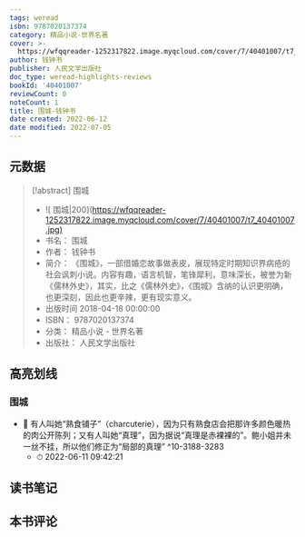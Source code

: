 ```yaml
---
tags: weread
isbn: 9787020137374
category: 精品小说-世界名著
cover: >-
  https://wfqqreader-1252317822.image.myqcloud.com/cover/7/40401007/t7_40401007.jpg
author: 钱钟书
publisher: 人民文学出版社
doc_type: weread-highlights-reviews
bookId: '40401007'
reviewCount: 0
noteCount: 1
title: 围城-钱钟书
date created: 2022-06-12
date modified: 2022-07-05
---
```


## 元数据

> [!abstract] 围城
> - ![ 围城|200](<https://wfqqreader-1252317822.image.myqcloud.com/cover/7/40401007/t7_40401007.jpg)>
> - 书名： 围城
> - 作者： 钱钟书
> - 简介： 《围城》，一部借婚恋故事做表皮，展现特定时期知识界病疮的社会讽刺小说。内容有趣，语言机智，笔锋犀利，意味深长，被誉为新《儒林外史》，其实，比之《儒林外史》，《围城》含纳的认识更明确，也更深刻，因此也更辛辣，更有现实意义。
> - 出版时间 2018-04-18 00:00:00
> - ISBN： 9787020137374
> - 分类： 精品小说 - 世界名著
> - 出版社： 人民文学出版社

## 高亮划线

### 围城

- 📌 有人叫她“熟食铺子”（charcuterie），因为只有熟食店会把那许多颜色暖热的肉公开陈列；又有人叫她“真理”，因为据说“真理是赤裸裸的”。鲍小姐并未一丝不挂，所以他们修正为“局部的真理” ^10-3188-3283
	- ⏱ 2022-06-11 09:42:21

## 读书笔记

## 本书评论

